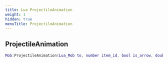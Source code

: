 ```yaml
---
title: Lua ProjectileAnimation
weight: 1
hidden: true
menuTitle: ProjectileAnimation
---
```

## ProjectileAnimation
```lua
Mob:ProjectileAnimation(Lua_Mob to, number item_id, bool is_arrow, double speed, double angle, double tilt, double arc); -- void
```